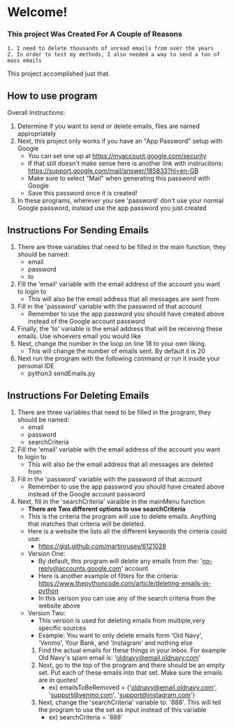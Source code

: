 # Welcome!

### This project Was Created For A Couple of Reasons 
    1. I need to delete thousands of unread emails from over the years
    2. In order to test my methods, I also needed a way to send a ton of mass emails

This project accomplished just that.

## How to use program
Overall Instructions:
1. Determine if you want to send or delete emails, files are named appropriately
2. Next, this project only works if you have an "App Password" setup with Google
    * You can set one up at https://myaccount.google.com/security
    * If that still doesn't make sense here is another link with instrucitons: https://support.google.com/mail/answer/185833?hl=en-GB
    * Make sure to select "Mail" when generating this password with Google
    * Save this password once it is created!
3. In these programs, wherever you see 'password' don't use your normal Google password, instead use the app password you just created

## Instructions For Sending Emails
1. There are three variables that need to be filled in the main function, they should be named:
    * email
    * password
    * to   
2. Fill the 'email' variable with the email address of the account you want to login to
    * This will also be the email address that all messages are sent from   
3. Fill in the 'password' variable with the password of that account
    * Remember to use the app password you should have created above instead of the Google account password 
4. Finally, the 'to' variable is the email address that will be receiving these emails. Use whoevers email you would like 
5. Next, change the number in the loop on line 18 to your own liking. 
    * This will change the number of emails sent. By default it is 20
4. Next run the program with the following command or run it inside your personal IDE
    * python3 sendEmails.py

## Instructions For Deleting Emails
1. There are three variables that need to be filled in the program, they should be named:
    * email
    * password
    * searchCriteria
2. Fill the 'email' variable with the email address of the account you want to login to
    * This will also be the email address that all messages are deleted from
3. Fill in the 'password' variable with the password of that account
    * Remember to use the app password you should have created above instead of the Google account password
4. Next, fill in the 'searchCriteria' varaible in the mainMenu function
    * **There are Two different options to use searchCriteria**
    * This is the criteria the program will use to delete emails. Anything that matches that criteria will be deleted.
    * Here is a website the lists all the different keywords the cirteria could use:
        * https://gist.github.com/martinrusev/6121028
    * Version One: 
        * By default, this program will delete any emails from the: 'no-reply@accounts.google.com' account
        * Here is another example of filters for the criteria: https://www.thepythoncode.com/article/deleting-emails-in-python
        * In this verison you can use any of the search criteria from the website above
    * Version Two:
        * This version is used for deleting emails from multiple,very specific sources
        * Example: You want to only delete emails form 'Old Navy', 'Venmo', Your Bank, and 'Instagram' and nothing else 
        1. Find the actual emails for these things in your inbox. For example Old Navy's spam email is: 'oldnavy@email.oldnavy.com'
        2. Next, go to the top of the program and there should be an empty set. Put each of these emails into that set. Make sure the emails are in quotes!
            * ex) emailsToBeRemoved = {'oldnavy@email.oldnavy.com', 'support@venmo.com', 'support@instagram.com'} 
        3. Next, change the 'searchCriteria' variable to: '888'. This will tell the program to use the set as input instead of this variable
            * ex) searchCriteria = '888'
